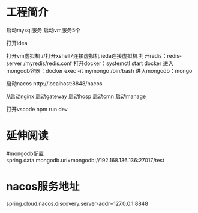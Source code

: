 # 工程简介
启动mysql服务
启动vm服务5个

打开idea

打开vm虚拟机
//打开xshell7连接虚拟机
ieda连接虚拟机
打开redis：redis-server /myredis/redis.conf
打开docker：systemctl start docker
进入mongodb容器：docker exec -it mymongo /bin/bash 
进入mongodb：mongo

启动nacos
http://localhost:8848/nacos

//启动nginx
启动gateway
启动hosp
启动cmn
启动manage

打开vscode
npm run dev



# 延伸阅读
#mongodb配置
spring.data.mongodb.uri=mongodb://192.168.136.136:27017/test
# nacos服务地址
spring.cloud.nacos.discovery.server-addr=127.0.0.1:8848
